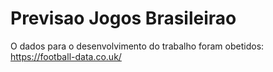 # Previsao Jogos Brasileirao


O dados para o desenvolvimento do trabalho foram obetidos: https://football-data.co.uk/

